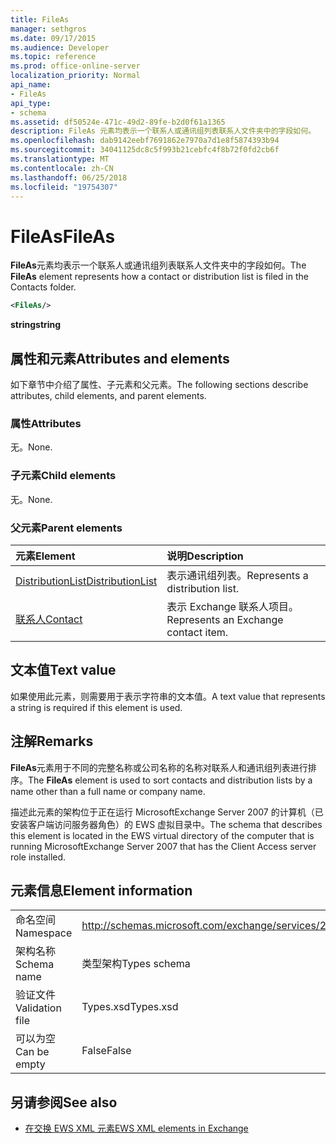 ```yaml
---
title: FileAs
manager: sethgros
ms.date: 09/17/2015
ms.audience: Developer
ms.topic: reference
ms.prod: office-online-server
localization_priority: Normal
api_name:
- FileAs
api_type:
- schema
ms.assetid: df50524e-471c-49d2-89fe-b2d0f61a1365
description: FileAs 元素均表示一个联系人或通讯组列表联系人文件夹中的字段如何。
ms.openlocfilehash: dab9142eebf7691862e7970a7d1e8f5874393b94
ms.sourcegitcommit: 34041125dc8c5f993b21cebfc4f8b72f0fd2cb6f
ms.translationtype: MT
ms.contentlocale: zh-CN
ms.lasthandoff: 06/25/2018
ms.locfileid: "19754307"
---
```

# <a name="fileas"></a><span data-ttu-id="30526-103">FileAs</span><span class="sxs-lookup"><span data-stu-id="30526-103">FileAs</span></span>

<span data-ttu-id="30526-104">**FileAs**元素均表示一个联系人或通讯组列表联系人文件夹中的字段如何。</span><span class="sxs-lookup"><span data-stu-id="30526-104">The **FileAs** element represents how a contact or distribution list is filed in the Contacts folder.</span></span> 
  
```xml
<FileAs/>
```

 <span data-ttu-id="30526-105">**string**</span><span class="sxs-lookup"><span data-stu-id="30526-105">**string**</span></span>
## <a name="attributes-and-elements"></a><span data-ttu-id="30526-106">属性和元素</span><span class="sxs-lookup"><span data-stu-id="30526-106">Attributes and elements</span></span>

<span data-ttu-id="30526-107">如下章节中介绍了属性、子元素和父元素。</span><span class="sxs-lookup"><span data-stu-id="30526-107">The following sections describe attributes, child elements, and parent elements.</span></span>
  
### <a name="attributes"></a><span data-ttu-id="30526-108">属性</span><span class="sxs-lookup"><span data-stu-id="30526-108">Attributes</span></span>

<span data-ttu-id="30526-109">无。</span><span class="sxs-lookup"><span data-stu-id="30526-109">None.</span></span>
  
### <a name="child-elements"></a><span data-ttu-id="30526-110">子元素</span><span class="sxs-lookup"><span data-stu-id="30526-110">Child elements</span></span>

<span data-ttu-id="30526-111">无。</span><span class="sxs-lookup"><span data-stu-id="30526-111">None.</span></span>
  
### <a name="parent-elements"></a><span data-ttu-id="30526-112">父元素</span><span class="sxs-lookup"><span data-stu-id="30526-112">Parent elements</span></span>

|<span data-ttu-id="30526-113">**元素**</span><span class="sxs-lookup"><span data-stu-id="30526-113">**Element**</span></span>|<span data-ttu-id="30526-114">**说明**</span><span class="sxs-lookup"><span data-stu-id="30526-114">**Description**</span></span>|
|:-----|:-----|
|[<span data-ttu-id="30526-115">DistributionList</span><span class="sxs-lookup"><span data-stu-id="30526-115">DistributionList</span></span>](distributionlist.md) <br/> |<span data-ttu-id="30526-116">表示通讯组列表。</span><span class="sxs-lookup"><span data-stu-id="30526-116">Represents a distribution list.</span></span>  <br/> |
|[<span data-ttu-id="30526-117">联系人</span><span class="sxs-lookup"><span data-stu-id="30526-117">Contact</span></span>](contact.md) <br/> |<span data-ttu-id="30526-118">表示 Exchange 联系人项目。</span><span class="sxs-lookup"><span data-stu-id="30526-118">Represents an Exchange contact item.</span></span>  <br/> |
   
## <a name="text-value"></a><span data-ttu-id="30526-119">文本值</span><span class="sxs-lookup"><span data-stu-id="30526-119">Text value</span></span>

<span data-ttu-id="30526-120">如果使用此元素，则需要用于表示字符串的文本值。</span><span class="sxs-lookup"><span data-stu-id="30526-120">A text value that represents a string is required if this element is used.</span></span>
  
## <a name="remarks"></a><span data-ttu-id="30526-121">注解</span><span class="sxs-lookup"><span data-stu-id="30526-121">Remarks</span></span>

<span data-ttu-id="30526-122">**FileAs**元素用于不同的完整名称或公司名称的名称对联系人和通讯组列表进行排序。</span><span class="sxs-lookup"><span data-stu-id="30526-122">The **FileAs** element is used to sort contacts and distribution lists by a name other than a full name or company name.</span></span> 
  
<span data-ttu-id="30526-123">描述此元素的架构位于正在运行 MicrosoftExchange Server 2007 的计算机（已安装客户端访问服务器角色）的 EWS 虚拟目录中。</span><span class="sxs-lookup"><span data-stu-id="30526-123">The schema that describes this element is located in the EWS virtual directory of the computer that is running MicrosoftExchange Server 2007 that has the Client Access server role installed.</span></span>
  
## <a name="element-information"></a><span data-ttu-id="30526-124">元素信息</span><span class="sxs-lookup"><span data-stu-id="30526-124">Element information</span></span>

|||
|:-----|:-----|
|<span data-ttu-id="30526-125">命名空间</span><span class="sxs-lookup"><span data-stu-id="30526-125">Namespace</span></span>  <br/> |http://schemas.microsoft.com/exchange/services/2006/types  <br/> |
|<span data-ttu-id="30526-126">架构名称</span><span class="sxs-lookup"><span data-stu-id="30526-126">Schema name</span></span>  <br/> |<span data-ttu-id="30526-127">类型架构</span><span class="sxs-lookup"><span data-stu-id="30526-127">Types schema</span></span>  <br/> |
|<span data-ttu-id="30526-128">验证文件</span><span class="sxs-lookup"><span data-stu-id="30526-128">Validation file</span></span>  <br/> |<span data-ttu-id="30526-129">Types.xsd</span><span class="sxs-lookup"><span data-stu-id="30526-129">Types.xsd</span></span>  <br/> |
|<span data-ttu-id="30526-130">可以为空</span><span class="sxs-lookup"><span data-stu-id="30526-130">Can be empty</span></span>  <br/> |<span data-ttu-id="30526-131">False</span><span class="sxs-lookup"><span data-stu-id="30526-131">False</span></span>  <br/> |
   
## <a name="see-also"></a><span data-ttu-id="30526-132">另请参阅</span><span class="sxs-lookup"><span data-stu-id="30526-132">See also</span></span>



- [<span data-ttu-id="30526-133">在交换 EWS XML 元素</span><span class="sxs-lookup"><span data-stu-id="30526-133">EWS XML elements in Exchange</span></span>](ews-xml-elements-in-exchange.md)

